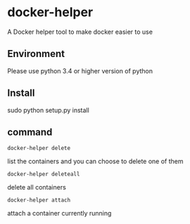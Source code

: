 # docker-helper

A Docker helper tool to make docker easier to use

## Environment
Please use python 3.4 or higher version of python 

## Install 
sudo python setup.py install

## command 
```shell
docker-helper delete
```
list the containers and you can choose to delete one of them 
```shell
docker-helper deleteall
```
delete all containers 
```shell
docker-helper attach
```
attach a container currently running 
